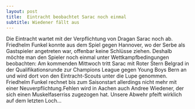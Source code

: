 ```yaml
---
layout: post
title:  Eintracht beobachtet Sarac noch einmal
subtitle: Wiedener fällt aus
---
```


Die Eintracht wartet mit der Verpflichtung von Dragan Sarac noch ab. Friedhelm Funkel konnte aus dem Spiel gegen Hannover, wo der Serbe als Gastspieler angetreten war, offenbar keine Schlüsse ziehen. Deshalb möchte man den Spieler noch einmal unter Wettkampfbedingungen beobachten: Am kommenden Mittwoch tritt Sarac mit Roter Stern Belgrad in der Qualifikationsrunde zur Champions League gegen Young Boys Bern an und wird dort von den Eintracht-Scouts unter die Lupe genommen. Friedhelm Funkel rechnet bis zum Saisonstart allerdings nicht mehr mit einer Neuverpflichtung.Fehlen wird in Aachen auch Andree Wiedener, der sich einen Muskelfaserriss zugezogen hat. Unsere Abwehr pfeift wirklich auf dem letzten Loch...


